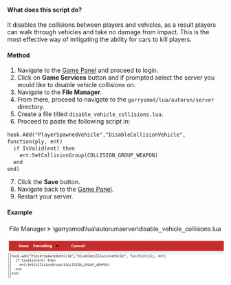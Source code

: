#### What does this script do?
It disables the collisions between players and vehicles, as a result players can walk through vehicles and take no damage from impact. This is the most effective way of mitigating the ability for cars to kill players.

#### Method
1. Navigate to the [Game Panel](https://gamepanel.hexanenetworks.com) and 
proceed to login.
2. Click on **Game Services** button and if prompted select the server you would like to disable vehicle collisions on.
3. Navigate to the **File Manager**.
4. From there, proceed to navigate to the `garrysmod/lua/autorun/server` directory.
5. Create a file titled `disable_vehicle_collisions.lua`.
6. Proceed to paste the following script in:
```
hook.Add("PlayerSpawnedVehicle","DisableCollisionVehicle", function(ply, ent)
  if IsValid(ent) then
    ent:SetCollisionGroup(COLLISION_GROUP_WEAPON)
  end
end)
```
7. Click the **Save** button.
8. Navigate back to the [Game Panel](https://gamepanel.hexanenetworks.com).
9. Restart your server.

#### Example
![](https://raw.githubusercontent.com/HexaneNetworks/help-assets/master/assets/png/disable_vehicle_collisions.png)